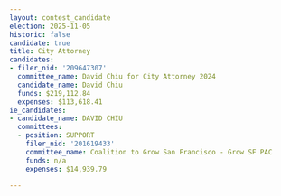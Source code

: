 ```yaml
---
layout: contest_candidate
election: 2025-11-05
historic: false
candidate: true
title: City Attorney
candidates:
- filer_nid: '209647307'
  committee_name: David Chiu for City Attorney 2024
  candidate_name: David Chiu
  funds: $219,112.84
  expenses: $113,618.41
ie_candidates:
- candidate_name: DAVID CHIU
  committees:
  - position: SUPPORT
    filer_nid: '201619433'
    committee_name: Coalition to Grow San Francisco - Grow SF PAC
    funds: n/a
    expenses: $14,939.79

---
```

